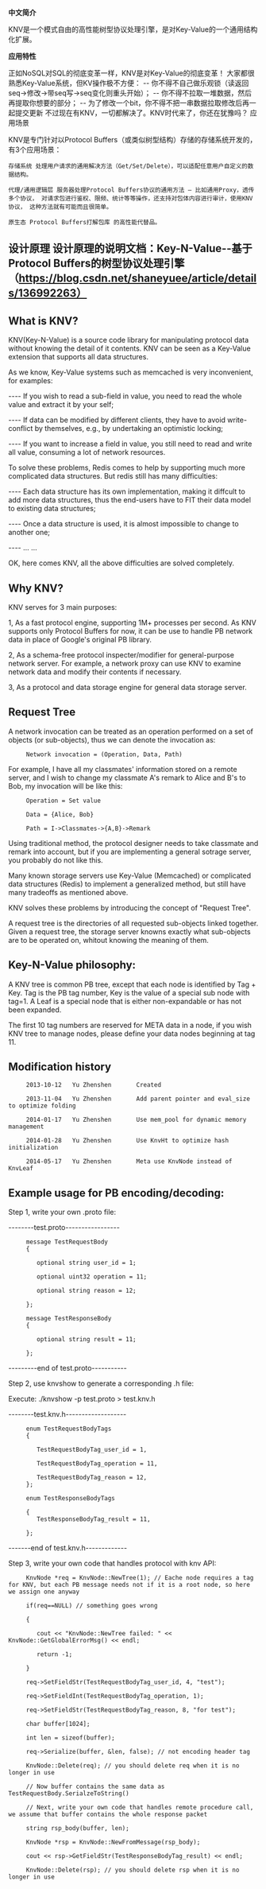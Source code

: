 
**中文简介**

KNV是一个模式自由的高性能树型协议处理引擎，是对Key-Value的一个通用结构化扩展。

**应用特性**

正如NoSQL对SQL的彻底变革一样，KNV是对Key-Value的彻底变革！
大家都很熟悉Key-Value系统，但KV操作极不方便：
-- 你不得不自己做乐观锁（读返回seq->修改->带seq写->seq变化则重头开始）；
-- 你不得不拉取一堆数据，然后再提取你想要的部分；
-- 为了修改一个bit，你不得不把一串数据拉取修改后再一起提交更新
不过现在有KNV，一切都解决了。KNV时代来了，你还在犹豫吗？
应用场景

KNV是专门针对以Protocol Buffers（或类似树型结构）存储的存储系统开发的，有3个应用场景：

    存储系统 处理用户请求的通用解决方法（Get/Set/Delete），可以适配任意用户自定义的数据结构。

    代理/通用逻辑层 服务器处理Protocol Buffers协议的通用方法 – 比如通用Proxy，透传多个协议， 对请求包进行鉴权、限频、统计等等操作，还支持对包体内容进行审计，使用KNV协议， 这种方法就有可能而且很简单。

    原生态 Protocol Buffers打解包库 的高性能代替品。

**设计原理**
设计原理的说明文档：Key-N-Value--基于Protocol Buffers的树型协议处理引擎（https://blog.csdn.net/shaneyuee/article/details/136992263）
-----


 
 What is KNV?
------------------------------------------
 KNV(Key-N-Value) is a source code library for manipulating protocol data without knowing the detail of it contents. KNV can be seen as a Key-Value extension that supports all data structures.
 
 As we know, Key-Value systems such as memcached is very inconvenient, for examples:
 
 ---- If you wish to read a sub-field in value, you need to read the whole value and extract it by your self;

 ---- If data can be modified by different clients, they have to avoid write-conflict by themselves, e.g., by undertaking an optimistic locking;

 ---- If you want to increase a field in value, you still need to read and write all value, consuming a lot of network resources.

 To solve these problems, Redis comes to help by supporting much more complicated data structures. But redis still has many difficulties:
 
 ---- Each data structure has its own implementation, making it diffcult to add more data structures, thus the end-users have to FIT their data model to existing data structures;

 ---- Once a data structure is used, it is almost impossible to change to another one;

 ---- ... ...

 OK, here comes KNV, all the above difficulties are solved completely.
 
 
  Why KNV?
------------------------------------------
 KNV serves for 3 main purposes:
 
   1, As a fast protocol engine, supporting 1M+ processes per second. As KNV supports only Protocol Buffers for now, it can be use to handle PB network data in place of Google's original PB library.

   2, As a schema-free protocol inspecter/modifier for general-purpose network server. For example, a network proxy can use KNV to examine network data and modify their contents if necessary.

   3, As a protocol and data storage engine for general data storage server.


 Request Tree
------------------------------------------
 A network invocation can be treated as an operation performed on a set of objects (or sub-objects), thus we can denote the invocation as:
 
         Network invocation = (Operation, Data, Path)

 For example, I have all my classmates' information stored on a remote server, and I wish to change my classmate A's remark to Alice and B's to Bob, my invocation will be like this:
          
         Operation = Set value
         
         Data = {Alice, Bob}
         
         Path = I->Classmates->{A,B}->Remark
         
 Using traditional method, the protocol designer needs to take classmate and remark into account, but if you are implementing a general sotrage server, you probably do not like this.
 
 Many known storage servers use Key-Value (Memcached) or complicated data structures (Redis) to implement a generalized method, but still have many tradeoffs as mentioned above.
 
 KNV solves these problems by introducing the concept of "Request Tree".
 
 A request tree is the directories of all requested sub-objects linked together. Given a request tree, the storage server knowns exactly what sub-objects are to be operated on, whitout knowing the meaning of them.


 Key-N-Value philosophy:
------------------------------------------
  A KNV tree is common PB tree, except that each node is identified by Tag + Key.
  Tag is the PB tag number, Key is the value of a special sub node with tag=1.
  A Leaf is a special node that is either non-expandable or has not been expanded.

  The first 10 tag numbers are reserved for META data in a node,
  if you wish KNV tree to manage nodes, please define your data nodes beginning at tag 11.


Modification history
------------------------------------------
         2013-10-12   Yu Zhenshen       Created
         
         2013-11-04   Yu Zhenshen       Add parent pointer and eval_size to optimize folding
         
         2014-01-17   Yu Zhenshen       Use mem_pool for dynamic memory management
         
         2014-01-28   Yu Zhenshen       Use KnvHt to optimize hash initialization
         
         2014-05-17   Yu Zhenshen       Meta use KnvNode instead of KnvLeaf


Example usage for PB encoding/decoding:
------------------------------------------

Step 1, write your own .proto file:

--------test.proto-----------------

         message TestRequestBody
         {
         
         	optional string user_id = 1;
         	
         	optional uint32 operation = 11;
         	
         	optional string reason = 12;
         	
         };
         
         message TestResponseBody
         {
         
         	optional string result = 11;
         	
         };
         
---------end of test.proto-----------

Step 2, use knvshow to generate a corresponding .h file:

Execute:
         ./knvshow -p test.proto > test.knv.h

--------test.knv.h-------------------
         
         enum TestRequestBodyTags
         {
         
         	TestRequestBodyTag_user_id = 1,
         	
         	TestRequestBodyTag_operation = 11,
         	
         	TestRequestBodyTag_reason = 12,
         };
          
         enum TestResponseBodyTags
         
         {
         	TestResponseBodyTag_result = 11,
         	
         };
         
-------end of test.knv.h-------------


Step 3, write your own code that handles protocol with knv API:

         KnvNode *req = KnvNode::NewTree(1); // Eache node requires a tag for KNV, but each PB message needs not if it is a root node, so here we assign one anyway
         
         if(req==NULL) // something goes wrong
         
         {
         
         	cout << "KnvNode::NewTree failed: " << KnvNode::GetGlobalErrorMsg() << endl;
         	
         	return -1;
         	
         }
         
         req->SetFieldStr(TestRequestBodyTag_user_id, 4, "test");
         
         req->SetFieldInt(TestRequestBodyTag_operation, 1);
         
         req->SetFieldStr(TestRequestBodyTag_reason, 8, "for test");
         
         char buffer[1024];
         
         int len = sizeof(buffer);
         
         req->Serialize(buffer, &len, false); // not encoding header tag
         
         KnvNode::Delete(req); // you should delete req when it is no longer in use
         
         // Now buffer contains the same data as TestRequestBody.SerialzeToString()
         
         // Next, write your own code that handles remote procedure call, we assume that buffer contains the whole response packet
         
         string rsp_body(buffer, len);
         
         KnvNode *rsp = KnvNode::NewFromMessage(rsp_body);
         
         cout << rsp->GetFieldStr(TestResponseBodyTag_result) << endl;
         
         KnvNode::Delete(rsp); // you should delete rsp when it is no longer in use

